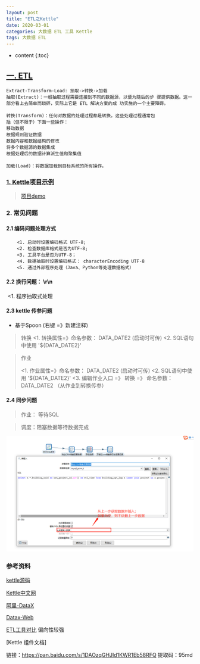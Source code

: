 ```yaml
---
layout: post
title: "ETL之Kettle"
date: 2020-03-01
categories: 大数据 ETL 工具 Kettle
tags: 大数据 ETL
---
```


* content
{:toc}

## [一. ETL](https://baike.baidu.com/item/ETL/1251949?fr=aladdin)

```
Extract-Transform-Load: 抽取->转换->加载
抽取(Extract)：一般抽取过程需要连接到不同的数据源，以便为随后的步 骤提供数据。这一部分看上去简单而琐碎，实际上它是 ETL 解决方案的成 功实施的一个主要障碍。

转换(Transform)：任何对数据的处理过程都是转换。这些处理过程通常包
括（但不限于）下面一些操作：
移动数据
根据规则验证数据
数据内容和数据结构的修改
将多个数据源的数据集成
根据处理后的数据计算派生值和聚集值

加载(Load)：将数据加载到目标系统的所有操作。
```

### [1. Kettle项目示例](http://www.kettle.net.cn/blog/category/demo/)

>  [项目demo](https://gitee.com/xushj/etl-demo)

### 2. 常见问题

#### 2.1 编码问题处理方式

```
	<1. 启动时设置编码格式 UTF-8;
	<2. 检查数据库格式是否为UTF-8;
	<3. 工具平台是否为UTF-8；
	<4. 数据抽取时设置编码格式： characterEncoding UTF-8
	<5. 通过外部程序处理（Java、Python等处理数据格式）
```

#### 2.2 换行问题： \r\n

​		<1. 程序抽取式处理

#### 2.3 kettle 传参问题

- 基于Spoon  (右键 =》新建注释)

> 转换
> <1. 转换属性=》命名参数： DATA_DATE2 (启动时可传)
> <2. SQL语句中使用 '${DATA_DATE2}'

> 作业
>
> <1. 作业属性=》命名参数： DATA_DATE2 (启动时可传)
> <2. SQL语句中使用 '${DATA_DATE2}'
> <3. 编辑作业入口 =》 转换 =》 命名参数： DATA_DATE2  （从作业到转换传参）

#### 2.4 同步问题

> 作业： 等待SQL

> 调度：阻塞数据等待数据完成

![2021-08-05_etl](\image\etl\kettle\2021-08-05_etl.png)



### 参考资料

[kettle源码](https://github.com/pentaho/pentaho-kettle)

[Kettle中文网](http://www.kettle.net.cn/category/demo)

[阿里-DataX](https://github.com/alibaba/DataX)

[Datax-Web](https://github.com/WeiYe-Jing/datax-web)

[ETL工具对比](https://www.cnblogs.com/DataPipeline2018/p/11131723.html)  偏向性较强

[Kettle 组件文档]

链接：https://pan.baidu.com/s/1DAOzqGHJId1KWR1Eb58RFQ 
提取码：95md 

